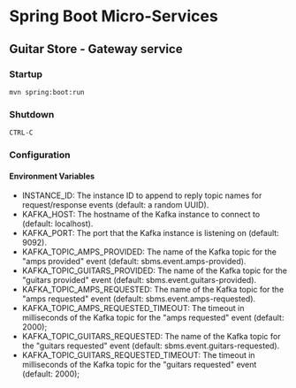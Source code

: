 # Spring Boot Micro-Services

## Guitar Store - Gateway service

### Startup

`mvn spring:boot:run`

### Shutdown

`CTRL-C`

### Configuration

#### Environment Variables

* INSTANCE_ID: The instance ID to append to reply topic names for request/response events (default: a random UUID).
* KAFKA_HOST: The hostname of the Kafka instance to connect to (default: localhost).
* KAFKA_PORT: The port that the Kafka instance is listening on (default: 9092).
* KAFKA_TOPIC_AMPS_PROVIDED: The name of the Kafka topic for the "amps provided" event
  (default: sbms.event.amps-provided).
* KAFKA_TOPIC_GUITARS_PROVIDED: The name of the Kafka topic for the "guitars provided" event
  (default: sbms.event.guitars-provided).
* KAFKA_TOPIC_AMPS_REQUESTED: The name of the Kafka topic for the "amps requested" event
  (default: sbms.event.amps-requested).
* KAFKA_TOPIC_AMPS_REQUESTED_TIMEOUT: The timeout in milliseconds of the Kafka topic for the "amps requested" event
  (default: 2000);
* KAFKA_TOPIC_GUITARS_REQUESTED: The name of the Kafka topic for the "guitars requested" event
  (default: sbms.event.guitars-requested).
* KAFKA_TOPIC_GUITARS_REQUESTED_TIMEOUT: The timeout in milliseconds of the Kafka topic for the "guitars requested"
  event (default: 2000);
